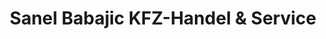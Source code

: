 ---
title: "Sanel Babajic KFZ-Handel & Service"
url: /graz/sanel-babajic-kfz-handel-und-service/
shop: Autowerkstatt
---